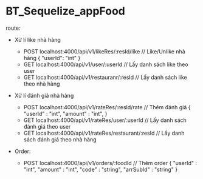 # BT_Sequelize_appFood
route:
  - Xử lí like nhà hàng
    + POST localhost:4000/api/v1/likeRes/:resId/like      // Like/Unlike nhà hàng
      { 
        "userId": "int" 
      }
    + GET localhost:4000/api/v1/user/:userId              // Lấy danh sách like theo user
    + GET localhost:4000/api/v1/restauranr/:resId         // Lấy danh sách like theo nhà hàng
    
  - Xử lí đánh giá nhà hàng
    + POST localhost:4000/api/v1/rateRes/:resId/rate      // Thêm đánh giá
        { 
        "userId" : "int",
        "amount" : "int",
        }
    + GET localhost:4000/api/v1/rateRes/user/:userId        // Lấy danh sách đánh giá theo user
    + GET localhost:4000/api/v1/rateRes/restaurant/:resId   // Lấy danh sách đánh giá theo nhà hàng
  
  - Order:
    + POST localhost:4000/api/v1/orders/:foodId             // Thêm order
      { 
        "userId" : "int",
        "amount" : "int",
        "code" : "string",
        "arrSubId" : "string"
      }
